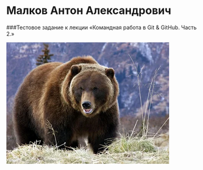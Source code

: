 # Малков Антон Александрович


###Тестовое задание к лекции «Командная работа в Git & GitHub. Часть 2.»

![Alt text](i.webp)

